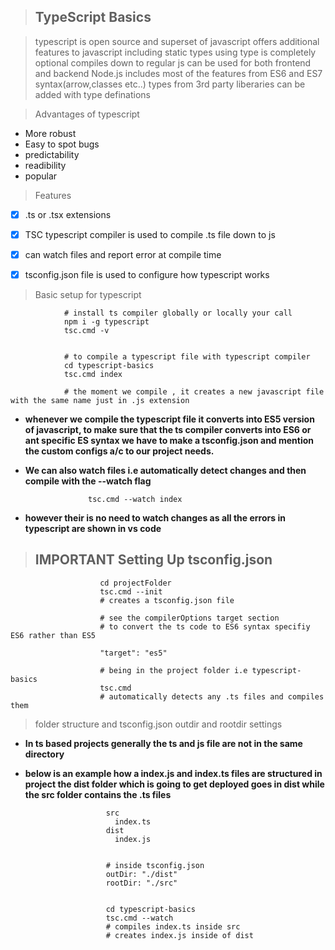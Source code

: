 > ## TypeScript Basics

> typescript is open source and superset of javascript
> offers additional features to javascript including static types
> using type is completely optional
> compiles down to regular js
> can be used for both frontend and backend Node.js
> includes most of the features from ES6 and ES7 syntax(arrow,classes etc..)
> types from 3rd party liberaries can be added with type definations


> Advantages of typescript

- More robust
- Easy to spot bugs
- predictability
- readibility
- popular

> Features

- [x] .ts or .tsx extensions
- [x] TSC typescript compiler is used to compile .ts file down to js
- [x] can watch files and report error at compile time
- [x] tsconfig.json file is used to configure how typescript works


> Basic setup for typescript

                # install ts compiler globally or locally your call
                npm i -g typescript
                tsc.cmd -v


                # to compile a typescript file with typescript compiler
                cd typescript-basics
                tsc.cmd index

                # the moment we compile , it creates a new javascript file with the same name just in .js extension

- **whenever we compile the typescript file it converts into ES5 version of javascript, to make sure that the ts compiler converts into ES6 or ant specific ES syntax we have to make a tsconfig.json and mention the custom configs a/c to our project needs.**

- **We can also watch files i.e automatically detect changes and then compile with the --watch flag**

                    tsc.cmd --watch index

- **however their is no need to watch changes as all the errors in typescript are shown in vs code**

> ## IMPORTANT Setting Up tsconfig.json
                        
                        cd projectFolder
                        tsc.cmd --init
                        # creates a tsconfig.json file

                        # see the compilerOptions target section
                        # to convert the ts code to ES6 syntax specifiy ES6 rather than ES5
                        
                        "target": "es5"

                        # being in the project folder i.e typescript-basics
                        tsc.cmd
                        # automatically detects any .ts files and compiles them 


> folder structure and tsconfig.json outdir and rootdir settings

- **In ts based projects generally the ts and js file are not in the same directory**

- **below is an example how a index.js and index.ts files are structured in project the dist folder which is going to get deployed goes in dist while the src folder contains the .ts files** 
                        
                        src
                          index.ts
                        dist
                          index.js
                          

                        # inside tsconfig.json
                        outDir: "./dist"
                        rootDir: "./src"


                        cd typescript-basics
                        tsc.cmd --watch
                        # compiles index.ts inside src
                        # creates index.js inside of dist

